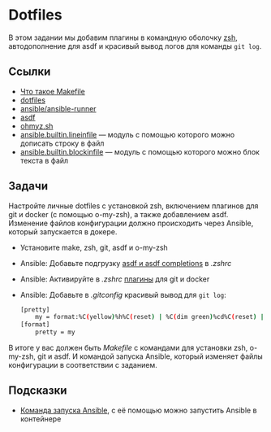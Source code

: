 # Dotfiles

В этом задании мы добавим плагины в командную оболочку [zsh](https://www.zsh.org/), автодополнение для asdf и красивый вывод логов для команды `git log`.

## Ссылки

* [Что такое Makefile](https://guides.hexlet.io/makefile-as-task-runner/)
* [dotfiles]( https://github.com/mokevnin/dotfiles)
* [ansible/ansible-runner](https://github.com/ansible/ansible-runner)
* [asdf](https://guides.hexlet.io/version_managers/#%D1%83%D0%BD%D0%B8%D0%B2%D0%B5%D1%80%D1%81%D0%B0%D0%BB%D1%8C%D0%BD%D1%8B%D0%B9-%D0%BC%D0%B5%D0%BD%D0%B5%D0%B4%D0%B6%D0%B5%D1%80)
* [ohmyz.sh](https://ohmyz.sh/)
* [ansible.builtin.lineinfile](https://docs.ansible.com/ansible/2.4/lineinfile_module.html) — модуль с помощью которого можно дописать строку в файл
* [ansible.builtin.blockinfile](https://docs.ansible.com/ansible/latest/collections/ansible/builtin/blockinfile_module.html) — модуль с помощью которого можно блок текста в файл

## Задачи

Настройте личные dotfiles с установкой zsh, включением плагинов для git и docker (с помощью o-my-zsh), а также добавлением asdf. Изменение файлов конфигурации должно происходить через Ansible, который запускается в докере.

* Установите make, zsh, git, asdf и o-my-zsh
* Ansible: Добавьте подгрузку [asdf и asdf completions](https://asdf-vm.com/#/core-manage-asdf?id=add-to-your-shell) в *.zshrc*
* Ansible: Активируйте в *.zshrc* [плагины](https://github.com/ohmyzsh/ohmyzsh/wiki/Plugins) для git и docker
* Ansible: Добавьте в *.gitconfig* красивый вывод для `git log`:

    ```sh
    [pretty]
        my = format:%C(yellow)%h%C(reset) | %C(dim green)%cd%C(reset) | %C(green)%cr%C(reset) | %C(cyan)%s%C(red)%d%C(red)%C(reset) %C(blue)[%an]%C(reset)
    [format]
        pretty = my
    ```

В итоге у вас должен быть *Makefile* с командами для установки zsh, o-my-zsh, git и asdf. И командой запуска Ansible, который изменяет файлы конфигурации в соответствии с заданием.

## Подсказки

* [Команда запуска Ansible](https://github.com/mokevnin/dotfiles/blob/5f49da4921bb70a4e806dcf12cdc9f12d6eae5bd/Makefile#L14), с её помощью можно запустить Ansible в контейнере
